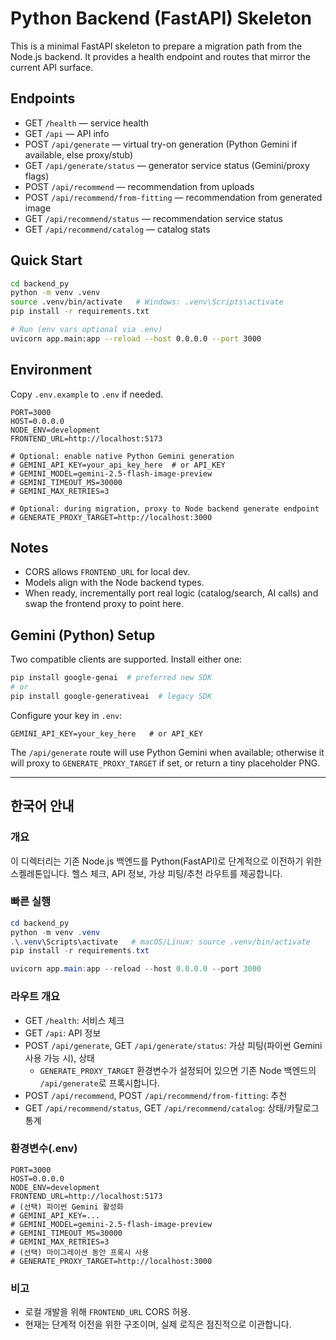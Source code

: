 # Python Backend (FastAPI) Skeleton

This is a minimal FastAPI skeleton to prepare a migration path from the Node.js backend. It provides a health endpoint and routes that mirror the current API surface.

## Endpoints

- GET `/health` — service health
- GET `/api` — API info
- POST `/api/generate` — virtual try-on generation (Python Gemini if available, else proxy/stub)
- GET `/api/generate/status` — generator service status (Gemini/proxy flags)
- POST `/api/recommend` — recommendation from uploads
- POST `/api/recommend/from-fitting` — recommendation from generated image
- GET `/api/recommend/status` — recommendation service status
- GET `/api/recommend/catalog` — catalog stats

## Quick Start

```bash
cd backend_py
python -m venv .venv
source .venv/bin/activate   # Windows: .venv\Scripts\activate
pip install -r requirements.txt

# Run (env vars optional via .env)
uvicorn app.main:app --reload --host 0.0.0.0 --port 3000
```

## Environment

Copy `.env.example` to `.env` if needed.

```env
PORT=3000
HOST=0.0.0.0
NODE_ENV=development
FRONTEND_URL=http://localhost:5173

# Optional: enable native Python Gemini generation
# GEMINI_API_KEY=your_api_key_here  # or API_KEY
# GEMINI_MODEL=gemini-2.5-flash-image-preview
# GEMINI_TIMEOUT_MS=30000
# GEMINI_MAX_RETRIES=3

# Optional: during migration, proxy to Node backend generate endpoint
# GENERATE_PROXY_TARGET=http://localhost:3000
```

## Notes

- CORS allows `FRONTEND_URL` for local dev.
- Models align with the Node backend types.
- When ready, incrementally port real logic (catalog/search, AI calls) and swap the frontend proxy to point here.

## Gemini (Python) Setup

Two compatible clients are supported. Install either one:

```bash
pip install google-genai  # preferred new SDK
# or
pip install google-generativeai  # legacy SDK
```

Configure your key in `.env`:

```
GEMINI_API_KEY=your_key_here   # or API_KEY
```

The `/api/generate` route will use Python Gemini when available; otherwise it will proxy to `GENERATE_PROXY_TARGET` if set, or return a tiny placeholder PNG.

---

## 한국어 안내

### 개요
이 디렉터리는 기존 Node.js 백엔드를 Python(FastAPI)로 단계적으로 이전하기 위한 스켈레톤입니다. 헬스 체크, API 정보, 가상 피팅/추천 라우트를 제공합니다.

### 빠른 실행
```powershell
cd backend_py
python -m venv .venv
.\.venv\Scripts\activate   # macOS/Linux: source .venv/bin/activate
pip install -r requirements.txt

uvicorn app.main:app --reload --host 0.0.0.0 --port 3000
```

### 라우트 개요
- GET `/health`: 서비스 체크
- GET `/api`: API 정보
- POST `/api/generate`, GET `/api/generate/status`: 가상 피팅(파이썬 Gemini 사용 가능 시), 상태
  - `GENERATE_PROXY_TARGET` 환경변수가 설정되어 있으면 기존 Node 백엔드의 `/api/generate`로 프록시합니다.
- POST `/api/recommend`, POST `/api/recommend/from-fitting`: 추천
- GET `/api/recommend/status`, GET `/api/recommend/catalog`: 상태/카탈로그 통계

### 환경변수(.env)
```
PORT=3000
HOST=0.0.0.0
NODE_ENV=development
FRONTEND_URL=http://localhost:5173
# (선택) 파이썬 Gemini 활성화
# GEMINI_API_KEY=...
# GEMINI_MODEL=gemini-2.5-flash-image-preview
# GEMINI_TIMEOUT_MS=30000
# GEMINI_MAX_RETRIES=3
# (선택) 마이그레이션 동안 프록시 사용
# GENERATE_PROXY_TARGET=http://localhost:3000
```

### 비고
- 로컬 개발을 위해 `FRONTEND_URL` CORS 허용.
- 현재는 단계적 이전을 위한 구조이며, 실제 로직은 점진적으로 이관합니다.


